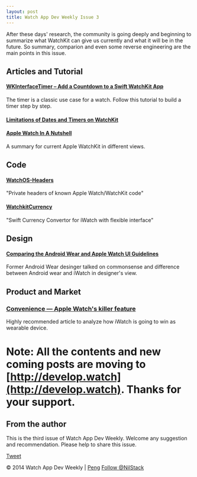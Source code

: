 ```yaml
---
layout: post
title: Watch App Dev Weekly Issue 3
---
```


After these days' research, the community is going deeply and beginning to summarize what WatchKit can give us currently and what it will be in the future. So summary, comparion and even some reverse engineering are the main points in this issue.

## Articles and Tutorial

#### [WKInterfaceTimer – Add a Countdown to a Swift WatchKit App](http://www.codingexplorer.com/wkinterfacetimer-add-countdown-swift-watchkit-app/)

The timer is a classic use case for a watch. Follow this tutorial to build a timer step by step.

#### [Limitations of Dates and Timers on WatchKit](http://conradstoll.com/blog/2014/11/18/limitations-of-dates-and-timers-on-watchkit)

#### [Apple Watch In A Nutshell](http://www.toptal.com/ios/apple-watch-in-a-nutshell)

A summary for current Apple WatchKit in different views.


## Code

#### [WatchOS-Headers](https://github.com/nickfrey/WatchOS-Headers)

"Private headers of known Apple Watch/WatchKit code"

#### [WatchkitCurrency](https://github.com/johnno1962/WatchkitCurrency)

"Swift Currency Convertor for iWatch with flexible interface"

## Design

#### [Comparing the Android Wear and Apple Watch UI Guidelines](http://thoughtwax.com/2014/11/guideline-watch/)

Former Android Wear desinger talked on commonsense and difference between Android wear and iWatch in designer's view.


## Product and Market

### [Convenience — Apple Watch's killer feature](http://www.imore.com/convenience-apple-watchs-killer-feature)

Highly recommended article to analyze how iWatch is going to win as wearable device.

# Note: All the contents and new coming posts are moving to [http://develop.watch](http://develop.watch). Thanks for your support.

## From the author

This is the third issue of Watch App Dev Weekly. Welcome any suggestion and recommendation.
Please help to share this issue.

<a href="https://twitter.com/share" class="twitter-share-button" data-via="NilStack" data-size="large" data-hashtags="WatchAppDevWeekly">Tweet</a>

<script>!function(d,s,id){var js,fjs=d.getElementsByTagName(s)[0],p=/^http:/.test(d.location)?'http':'https';if(!d.getElementById(id)){js=d.createElement(s);js.id=id;js.src=p+'://platform.twitter.com/widgets.js';fjs.parentNode.insertBefore(js,fjs);}}(document, 'script', 'twitter-wjs');</script>


© 2014 Watch App Dev Weekly | [Peng](https://twitter.com/NilStack) 
<a href="https://twitter.com/NilStack" class="twitter-follow-button" data-show-count="false">Follow @NilStack</a>

<script>!function(d,s,id){var js,fjs=d.getElementsByTagName(s)[0],p=/^http:/.test(d.location)?'http':'https';if(!d.getElementById(id)){js=d.createElement(s);js.id=id;js.src=p+'://platform.twitter.com/widgets.js';fjs.parentNode.insertBefore(js,fjs);}}(document, 'script', 'twitter-wjs');</script>